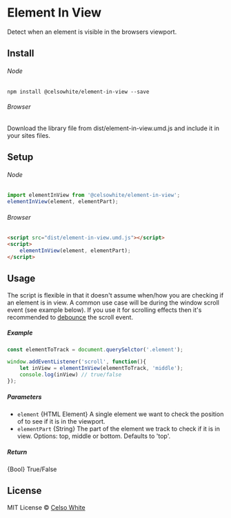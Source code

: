 # Element In View

Detect when an element is visible in the browsers viewport.

## Install

###### Node
```
npm install @celsowhite/element-in-view --save
```

###### Browser
Download the library file from dist/element-in-view.umd.js and include it in your sites files.

## Setup

###### Node

```javascript
import elementInView from '@celsowhite/element-in-view';
elementInView(element, elementPart);
```

###### Browser

```html
<script src="dist/element-in-view.umd.js"></script>
<script>
    elementInView(element, elementPart);
</script>
```

## Usage
The script is flexible in that it doesn't assume when/how you are checking if an element is in view. A common use case will be during the window scroll event (see example below). If you use it for scrolling effects then it's recommended to [debounce](https://davidwalsh.name/javascript-debounce-function) the scroll event.

##### Example

```js
const elementToTrack = document.querySelctor('.element');

window.addEventListener('scroll', function(){
    let inView = elementInView(elementToTrack, 'middle');
    console.log(inView) // true/false
});
```
##### Parameters

- `element` {HTML Element} A single element we want to check the position of to see if it is in the viewport.
- `elementPart` {String} The part of the element we track to check if it is in view. Options: top, middle or bottom. Defaults to 'top'.

##### Return

{Bool} True/False

## License

MIT License © [Celso White](https://celsowhite.com)